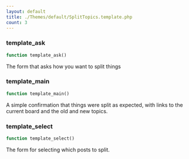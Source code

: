 ```yaml
---
layout: default
title: ./Themes/default/SplitTopics.template.php
count: 3
---
```


### template_ask

```php
function template_ask()
```
The form that asks how you want to split things



### template_main

```php
function template_main()
```
A simple confirmation that things were split as expected, with links to the current board and the old and new topics.



### template_select

```php
function template_select()
```
The form for selecting which posts to split.



